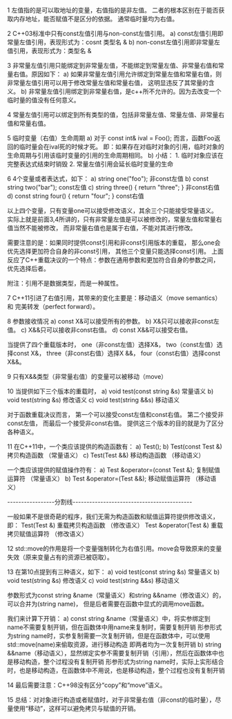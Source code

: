 1 左值指的是可以取地址的变量，右值指的是非左值。
  二者的根本区别在于能否获取内存地址，能否赋值不是区分的依据。
  通常临时量均为右值。

2 C++03标准中只有const左值引用与non-const左值引用。
  a) const左值引用即常量左值引用，表现形式为：cosnt 类型名 &
  b) non-const左值引用即非常量左值引用，表现形式为：类型名 &
  
3 非常量左值引用只能绑定到非常量左值，不能绑定到常量左值、非常量右值和常量右值。原因如下：
  a) 如果非常量左值引用允许绑定到常量左值和常量右值，则非常量左值引用可以用于修改常量左值和常量右值，
     这明显违反了其常量的含义。
  b) 非常量左值引用绑定到非常量右值，是c++所不允许的。因为去改变一个临时量的值没有任何意义。
  
4 常量左值引用可以绑定到所有类型的值，包括非常量左值、常量左值、非常量右值和常量右值。

5 临时变量（右值）生命周期 
  a) 对于 const int& ival = Foo(); 而言，函数Foo返回的临时量会在ival死的时候才死。
     即：如果存在对临时对象的引用，临时对象的生命周期与引用该临时变量的引用的生命周期相同。
  b) 小结：
     1. 临时对象应该在完整表达式结束时销毁
     2. 常量左值引用会延长临时变量的生命
     
6 4个变量或者表达式，如下：
  a)	string one("foo"); 非const左值
  b)	const string two("bar"); const左值
  c)	string three() { return "three"; } 非const右值
  d)	const string four() { return "four"; } const右值
  
  以上四个变量，只有变量one可以接受修改语义，其余三个只能接受常量语义。
  实际上就是前面3,4所讲的，只有非常量左值是可以被修改的，常量左值和常量右值当然不能被修改，
  而非常量右值也是属于右值，不能对其进行修改。
  
  需要注意的是：如果同时提供const引用和非const引用版本的重载，
  那么one会优先选择更加符合自身的非const引用，
  其他三个变量只能选择const引用。
  上面反应了C++重载决议的一个特点：参数在通用参数和更加符合自身的参数之间，优先选择后者。
  
  附注：引用不是数据类型，而是一种属性。
  
7 C++11引进了右值引用，其带来的变化主要是：移动语义（move semantics）和 完美转发（perfect forward）。

8 参数接收情况
  a)  const X&可以接受所有的参数。
  b)	X&只可以接收非const左值。
  c)	X&&只可以接收非const右值。
  d)	const X&&可以接受右值。
  
  当提供了四个重载版本时，
  one（非const左值）选择X&，
  two（const左值）选择const X&，
  three（非const右值）选择X &&，
  four（const右值）选择const X&&。

9 只有X&&类型（非常量右值）的变量可以被移动（move）

10 当提供如下三个版本的重载时，
   a)	void test(const string &s) 常量语义
   b)	void test(string &s)       修改语义
   c)	void test(string &&s)      移动语义
  
   对于函数重载决议而言，
   第一个可以接受const左值和const右值。
   第二个接受非const左值，
   而最后一个接受非const右值。
   提供这三个版本的目的就是为了区分各种语义。
  
11 在C++11中，一个类应该提供的构造函数有：
   a)	Test();
   b)	Test(const Test &) 拷贝构造函数 （常量语义）
   c)	Test(Test &&)      移动构造函数 （移动语义）
  
   一个类应该提供的赋值操作符有：
   a) Test &operator=(const Test &); 复制赋值运算符 （常量语义）
   b) Test &operator=(Test &&);      移动赋值运算符 （移动语义）
   
   -----------------分割线-------------------------------------------
   
   一般如果不是很奇葩的程序，我们无需为构造函数和赋值运算符提供修改语义，即：
   Test(Test &)           重载拷贝构造函数     （修改语义）
   Test &operator(Test &) 重载拷贝赋值运算符   （修改语义）

12 std::move的作用是将一个变量强制转化为右值引用。move会导致原来的变量失效（原来变量占有的资源已被窃取）。

13 在第10点提到有三种语义，如下：
   a)	void test(const string &s) 常量语义
   b)	void test(string &s)       修改语义
   c)	void test(string &&s)      移动语义

   参数形式为const string &name（常量语义）和string &&name（修改语义）的，可以合并为(string name)，
   但是后者需要在函数中显式的调用move函数。
   
   我们来计算下开销：
   a) const string &name（常量语义）中，将实参绑定到name不需要复制开销，但在函数体中用name来复制时，需要复制开销
      形参形式为string name时，实参复制需要一次复制开销，但是在函数体中，可以使用std::move(name)来偷取资源，进行移动构造
      即两者均为一次复制开销
   b) string &&name（移动语义），显然绑定实参不需要复制开销（引用），然后在函数体中也是移动构造，整个过程没有复制开销
      形参形式为string name时，实际上实形结合时，也是移动构造，在函数体中不用说，也是移动构造，整个过程也没有复制开销
      
  14 最后需要注意：C++98没有区分“copy”和“move”语义。
  
  15 总结：对对象进行构造或者赋值时，对于非常量右值（非const的临时量），尽量使用“移动”，这样可以避免拷贝与赋值的开销。

  
  
